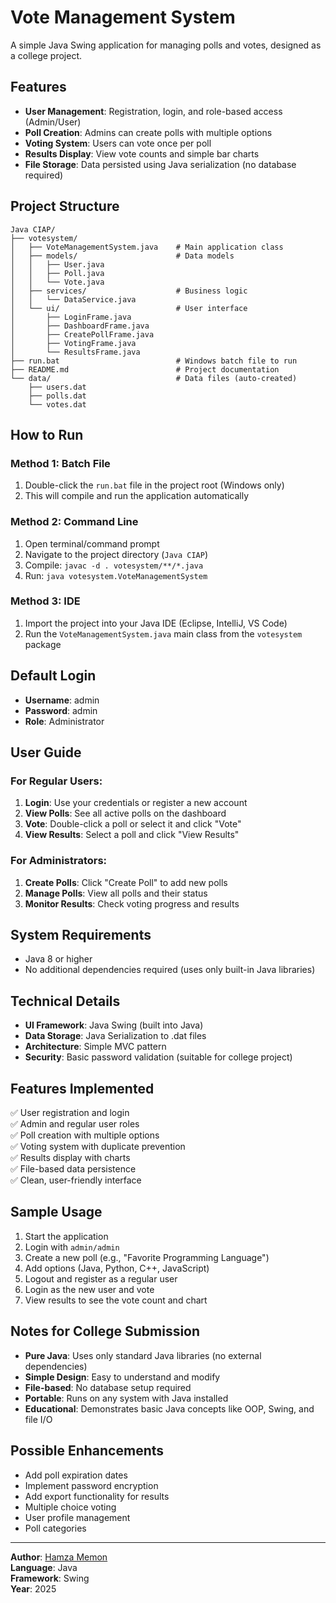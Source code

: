 # Vote Management System

A simple Java Swing application for managing polls and votes, designed as a college project.

## Features

- **User Management**: Registration, login, and role-based access (Admin/User)
- **Poll Creation**: Admins can create polls with multiple options
- **Voting System**: Users can vote once per poll
- **Results Display**: View vote counts and simple bar charts
- **File Storage**: Data persisted using Java serialization (no database required)

## Project Structure

```
Java CIAP/
├── votesystem/
│   ├── VoteManagementSystem.java    # Main application class
│   ├── models/                      # Data models
│   │   ├── User.java
│   │   ├── Poll.java
│   │   └── Vote.java
│   ├── services/                    # Business logic
│   │   └── DataService.java
│   └── ui/                          # User interface
│       ├── LoginFrame.java
│       ├── DashboardFrame.java
│       ├── CreatePollFrame.java
│       ├── VotingFrame.java
│       └── ResultsFrame.java
├── run.bat                          # Windows batch file to run
├── README.md                        # Project documentation
└── data/                            # Data files (auto-created)
    ├── users.dat
    ├── polls.dat
    └── votes.dat
```

## How to Run

### Method 1: Batch File
1. Double-click the `run.bat` file in the project root (Windows only)
2. This will compile and run the application automatically

### Method 2: Command Line
1. Open terminal/command prompt
2. Navigate to the project directory (`Java CIAP`)
3. Compile: `javac -d . votesystem/**/*.java`
4. Run: `java votesystem.VoteManagementSystem`

### Method 3: IDE
1. Import the project into your Java IDE (Eclipse, IntelliJ, VS Code)
2. Run the `VoteManagementSystem.java` main class from the `votesystem` package

## Default Login

- **Username**: admin
- **Password**: admin
- **Role**: Administrator

## User Guide

### For Regular Users:
1. **Login**: Use your credentials or register a new account
2. **View Polls**: See all active polls on the dashboard
3. **Vote**: Double-click a poll or select it and click "Vote"
4. **View Results**: Select a poll and click "View Results"

### For Administrators:
1. **Create Polls**: Click "Create Poll" to add new polls
2. **Manage Polls**: View all polls and their status
3. **Monitor Results**: Check voting progress and results

## System Requirements

- Java 8 or higher
- No additional dependencies required (uses only built-in Java libraries)

## Technical Details

- **UI Framework**: Java Swing (built into Java)
- **Data Storage**: Java Serialization to .dat files
- **Architecture**: Simple MVC pattern
- **Security**: Basic password validation (suitable for college project)

## Features Implemented

✅ User registration and login  
✅ Admin and regular user roles  
✅ Poll creation with multiple options  
✅ Voting system with duplicate prevention  
✅ Results display with charts  
✅ File-based data persistence  
✅ Clean, user-friendly interface  

## Sample Usage

1. Start the application
2. Login with `admin/admin`
3. Create a new poll (e.g., "Favorite Programming Language")
4. Add options (Java, Python, C++, JavaScript)
5. Logout and register as a regular user
6. Login as the new user and vote
7. View results to see the vote count and chart

## Notes for College Submission

- **Pure Java**: Uses only standard Java libraries (no external dependencies)
- **Simple Design**: Easy to understand and modify
- **File-based**: No database setup required
- **Portable**: Runs on any system with Java installed
- **Educational**: Demonstrates basic Java concepts like OOP, Swing, and file I/O

## Possible Enhancements

- Add poll expiration dates
- Implement password encryption
- Add export functionality for results
- Multiple choice voting
- User profile management
- Poll categories

---

**Author**: [Hamza Memon]("https://hamzamemon.me")  
**Language**: Java  
**Framework**: Swing  
**Year**: 2025